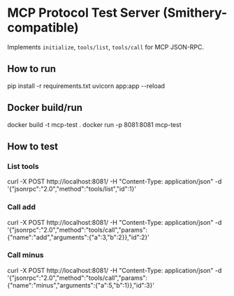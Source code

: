 # MCP Protocol Test Server (Smithery-compatible)

Implements `initialize`, `tools/list`, `tools/call` for MCP JSON-RPC.

## How to run
pip install -r requirements.txt
uvicorn app:app --reload

## Docker build/run
docker build -t mcp-test .
docker run -p 8081:8081 mcp-test

## How to test

### List tools
curl -X POST http://localhost:8081/ -H "Content-Type: application/json" -d '{"jsonrpc":"2.0","method":"tools/list","id":1}'

### Call add
curl -X POST http://localhost:8081/ -H "Content-Type: application/json" -d '{"jsonrpc":"2.0","method":"tools/call","params":{"name":"add","arguments":{"a":3,"b":2}},"id":2}'

### Call minus
curl -X POST http://localhost:8081/ -H "Content-Type: application/json" -d '{"jsonrpc":"2.0","method":"tools/call","params":{"name":"minus","arguments":{"a":5,"b":1}},"id":3}'
